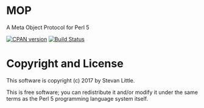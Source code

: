 # MOP

A Meta Object Protocol for Perl 5

[![CPAN version](https://badge.fury.io/pl/MOP.svg)](https://metacpan.org/pod/MOP)
[![Build Status](https://travis-ci.org/stevan/p5-MOP.svg?branch=master)](https://travis-ci.org/stevan/p5-MOP)

# Copyright and License

This software is copyright (c) 2017 by Stevan Little.

This is free software; you can redistribute it and/or modify it under
the same terms as the Perl 5 programming language system itself.

